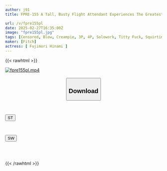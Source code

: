 ```yaml
---
author: j91
title: FPRE-155 A Tall, Busty Flight Attendant Experiences The Greatest Pleasure Of Her Life For The First Time! Her First Creampie Orgasm, 4 Scenes, Fujimori Hinami

url: /v/fpre155pl
date: 2025-02-27T16:35:00Z
image: "fpre155pl.jpg"
tags: [Censored, Blow, Creampie, 3P, 4P, Solowork, Titty Fuck, Squirting	]
maker: [Fitch]
actress: [ Fujimori Hinami ]
---
```



{{< rawhtml >}}

<div class="video" data-videoid="ad4OJ9Ywvwtx6JK">
    <a href="javascript:;">
        <img src="/v/fpre155pl/fpre155pl.jpg" width="WIDTH" height="HEIGHT" alt="fpre155pl.mp4" loading="lazy">
    </a>
</div>

<script type="text/javascript" src="https://j91.asia/asset/on-demand-st.js"></script>

<br>
  <link rel="stylesheet" href="https://j91.asia/asset/bs5.css">
  
  <center>
  <button class="btn btn-primary" type="button" data-bs-toggle="collapse" data-bs-target=".multi-collapse" aria-expanded="false" aria-controls="multiCollapseExample1 multiCollapseExample2"><h2>Download</h2></button></center>
</p>
<div class="row">
  <div class="col">
    <div class="collapse multi-collapse" id="multiCollapseExample1">
      <div class="card card-body">
	      	      <br>
<div class="buttons">  
<p><a href="/v/fpre155pl/st.html" target="_blank"><button class="btn-hover color-3"><i class="fa fa-download"></i> ST</button></a></p></div>
    </div>
  </div>
</div>
  <div class="col">
    <div class="collapse multi-collapse" id="multiCollapseExample2">
      <div class="card card-body">
	      <br>
<div class="buttons">
<p><a href="/v/fpre155pl/sw.html" target="_blank"><button class="btn-hover color-2"><i class="fa fa-download"></i> SW</button></a></p></div>
<br><br>
      </div>
    </div>
  </div>
</div>

{{< /rawhtml >}}